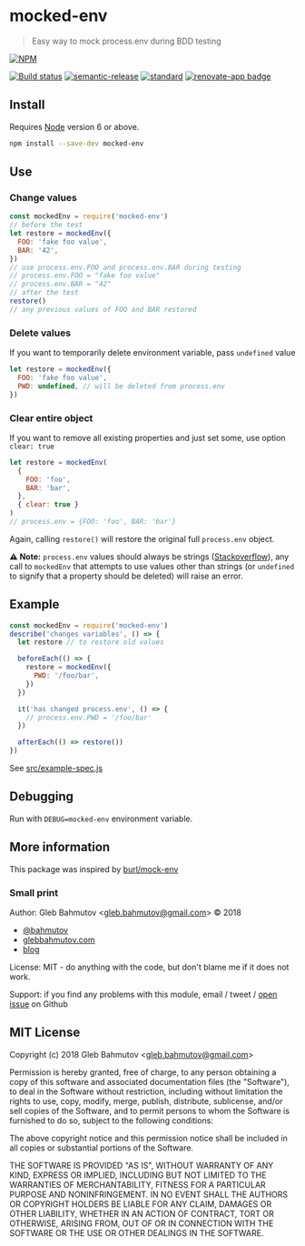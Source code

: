# mocked-env

> Easy way to mock process.env during BDD testing

[![NPM][npm-icon]][npm-url]

[![Build status][ci-image]][ci-url]
[![semantic-release][semantic-image]][semantic-url]
[![standard][standard-image]][standard-url]
[![renovate-app badge][renovate-badge]][renovate-app]

## Install

Requires [Node](https://nodejs.org/en/) version 6 or above.

```sh
npm install --save-dev mocked-env
```

## Use

### Change values

```js
const mockedEnv = require('mocked-env')
// before the test
let restore = mockedEnv({
  FOO: 'fake foo value',
  BAR: '42',
})
// use process.env.FOO and process.env.BAR during testing
// process.env.FOO = "fake foo value"
// process.env.BAR = "42"
// after the test
restore()
// any previous values of FOO and BAR restored
```

### Delete values

If you want to temporarily delete environment variable, pass `undefined` value

```js
let restore = mockedEnv({
  FOO: 'fake foo value',
  PWD: undefined, // will be deleted from process.env
})
```

### Clear entire object

If you want to remove all existing properties and just set some, use option `clear: true`

```js
let restore = mockedEnv(
  {
    FOO: 'foo',
    BAR: 'bar',
  },
  { clear: true }
)
// process.env = {FOO: 'foo', BAR: 'bar'}
```

Again, calling `restore()` will restore the original full `process.env` object.

**⚠️ Note:** `process.env` values should always be strings ([Stackoverflow][1]), any call to `mockedEnv` that attempts to use values other than strings (or `undefined` to signify that a property should be deleted) will raise an error.

## Example

```js
const mockedEnv = require('mocked-env')
describe('changes variables', () => {
  let restore // to restore old values

  beforeEach(() => {
    restore = mockedEnv({
      PWD: '/foo/bar',
    })
  })

  it('has changed process.env', () => {
    // process.env.PWD = '/foo/bar'
  })

  afterEach(() => restore())
})
```

See [src/example-spec.js](src/example-spec.js)

## Debugging

Run with `DEBUG=mocked-env` environment variable.

## More information

This package was inspired by [burl/mock-env](https://github.com/burl/mock-env)

### Small print

Author: Gleb Bahmutov &lt;gleb.bahmutov@gmail.com&gt; &copy; 2018

- [@bahmutov](https://twitter.com/bahmutov)
- [glebbahmutov.com](https://glebbahmutov.com)
- [blog](https://glebbahmutov.com/blog)

License: MIT - do anything with the code, but don't blame me if it does not work.

Support: if you find any problems with this module, email / tweet /
[open issue](https://github.com/bahmutov/mocked-env/issues) on Github

## MIT License

Copyright (c) 2018 Gleb Bahmutov &lt;gleb.bahmutov@gmail.com&gt;

Permission is hereby granted, free of charge, to any person
obtaining a copy of this software and associated documentation
files (the "Software"), to deal in the Software without
restriction, including without limitation the rights to use,
copy, modify, merge, publish, distribute, sublicense, and/or sell
copies of the Software, and to permit persons to whom the
Software is furnished to do so, subject to the following
conditions:

The above copyright notice and this permission notice shall be
included in all copies or substantial portions of the Software.

THE SOFTWARE IS PROVIDED "AS IS", WITHOUT WARRANTY OF ANY KIND,
EXPRESS OR IMPLIED, INCLUDING BUT NOT LIMITED TO THE WARRANTIES
OF MERCHANTABILITY, FITNESS FOR A PARTICULAR PURPOSE AND
NONINFRINGEMENT. IN NO EVENT SHALL THE AUTHORS OR COPYRIGHT
HOLDERS BE LIABLE FOR ANY CLAIM, DAMAGES OR OTHER LIABILITY,
WHETHER IN AN ACTION OF CONTRACT, TORT OR OTHERWISE, ARISING
FROM, OUT OF OR IN CONNECTION WITH THE SOFTWARE OR THE USE OR
OTHER DEALINGS IN THE SOFTWARE.

[npm-icon]: https://nodei.co/npm/mocked-env.svg?downloads=true
[npm-url]: https://npmjs.org/package/mocked-env
[ci-image]: https://travis-ci.org/bahmutov/mocked-env.svg?branch=master
[ci-url]: https://travis-ci.org/bahmutov/mocked-env
[semantic-image]: https://img.shields.io/badge/%20%20%F0%9F%93%A6%F0%9F%9A%80-semantic--release-e10079.svg
[semantic-url]: https://github.com/semantic-release/semantic-release
[standard-image]: https://img.shields.io/badge/code%20style-standard-brightgreen.svg
[standard-url]: http://standardjs.com/
[renovate-badge]: https://img.shields.io/badge/renovate-app-blue.svg
[renovate-app]: https://renovateapp.com/
[1]: https://stackoverflow.com/questions/10265208/node-js-process-env-assigning-process-env-property-to-undefined-results-in-stri/10265271#10265271
